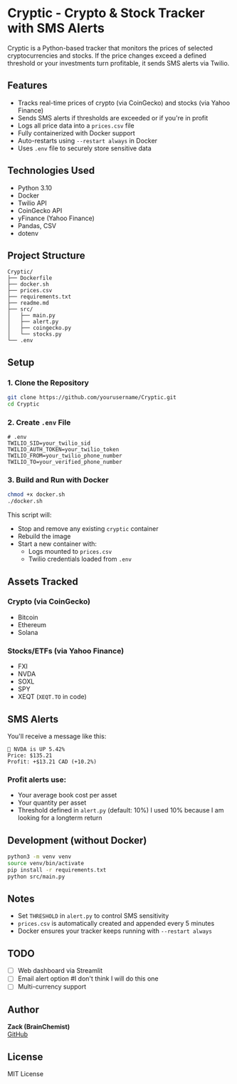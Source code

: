 
#  Cryptic - Crypto & Stock Tracker with SMS Alerts

Cryptic is a Python-based tracker that monitors the prices of selected cryptocurrencies and stocks. If the price changes exceed a defined threshold or your investments turn profitable, it sends SMS alerts via Twilio.

##  Features

-  Tracks real-time prices of crypto (via CoinGecko) and stocks (via Yahoo Finance)
-  Sends SMS alerts if thresholds are exceeded or if you're in profit
-  Logs all price data into a `prices.csv` file
-  Fully containerized with Docker support
-  Auto-restarts using `--restart always` in Docker
-  Uses `.env` file to securely store sensitive data

##  Technologies Used

- Python 3.10
- Docker
- Twilio API
- CoinGecko API
- yFinance (Yahoo Finance)
- Pandas, CSV
- dotenv

##  Project Structure

```
Cryptic/
├── Dockerfile
├── docker.sh
├── prices.csv
├── requirements.txt
├── readme.md
├── src/
│   ├── main.py
│   ├── alert.py
│   ├── coingecko.py
│   └── stocks.py
└── .env
```

##  Setup

### 1. Clone the Repository

```bash
git clone https://github.com/yourusername/Cryptic.git
cd Cryptic
```

### 2. Create `.env` File

```env
# .env
TWILIO_SID=your_twilio_sid
TWILIO_AUTH_TOKEN=your_twilio_token
TWILIO_FROM=your_twilio_phone_number
TWILIO_TO=your_verified_phone_number
```

### 3. Build and Run with Docker

```bash
chmod +x docker.sh
./docker.sh
```

This script will:
- Stop and remove any existing `cryptic` container
- Rebuild the image
- Start a new container with:
  - Logs mounted to `prices.csv`
  - Twilio credentials loaded from `.env`

##  Assets Tracked

### Crypto (via CoinGecko)
- Bitcoin
- Ethereum
- Solana

### Stocks/ETFs (via Yahoo Finance)
- FXI
- NVDA
- SOXL
- SPY
- XEQT (`XEQT.TO` in code)

##  SMS Alerts

You'll receive a message like this:
```
🚨 NVDA is UP 5.42%
Price: $135.21
Profit: +$13.21 CAD (+10.2%)
```

### Profit alerts use:
- Your average book cost per asset
- Your quantity per asset
- Threshold defined in `alert.py` (default: 10%) I used 10% because I am looking for a longterm return

##  Development (without Docker)

```bash
python3 -m venv venv
source venv/bin/activate
pip install -r requirements.txt
python src/main.py
```

##  Notes

- Set `THRESHOLD` in `alert.py` to control SMS sensitivity
- `prices.csv` is automatically created and appended every 5 minutes
- Docker ensures your tracker keeps running with `--restart always`

## TODO

- [ ] Web dashboard via Streamlit
- [ ] Email alert option #I don't think I will do this one
- [ ] Multi-currency support 

##  Author

**Zack (BrainChemist)**  
[GitHub](https://github.com/brainchemist)

## License

MIT License
